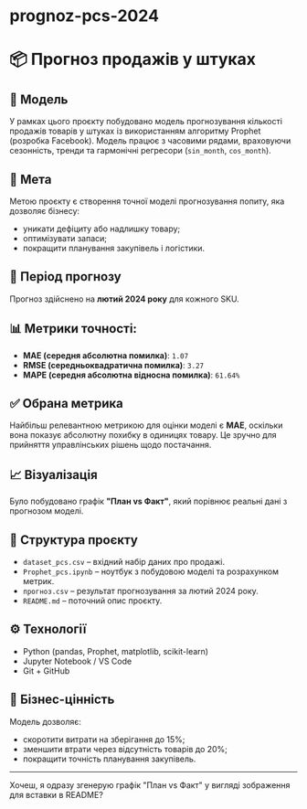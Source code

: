 # prognoz-pcs-2024
# 📦 Прогноз продажів у штуках

## 🧠 Модель
У рамках цього проєкту побудовано модель прогнозування кількості продажів товарів у штуках із використанням алгоритму Prophet (розробка Facebook). Модель працює з часовими рядами, враховуючи сезонність, тренди та гармонічні регресори (`sin_month`, `cos_month`).

## 🎯 Мета
Метою проєкту є створення точної моделі прогнозування попиту, яка дозволяє бізнесу:
- уникати дефіциту або надлишку товару;
- оптимізувати запаси;
- покращити планування закупівель і логістики.

## 📅 Період прогнозу
Прогноз здійснено на **лютий 2024 року** для кожного SKU.

## 📊 Метрики точності:
- **MAE (середня абсолютна помилка)**: `1.07`
- **RMSE (середньоквадратична помилка)**: `3.27`
- **MAPE (середня абсолютна відносна помилка)**: `61.64%`

## ✅ Обрана метрика
Найбільш релевантною метрикою для оцінки моделі є **MAE**, оскільки вона показує абсолютну похибку в одиницях товару. Це зручно для прийняття управлінських рішень щодо постачання.

## 📈 Візуалізація
Було побудовано графік **"План vs Факт"**, який порівнює реальні дані з прогнозом моделі.

## 📁 Структура проєкту
- `dataset_pcs.csv` – вхідний набір даних про продажі.
- `Prophet_pcs.ipynb` – ноутбук з побудовою моделі та розрахунком метрик.
- `прогноз.csv` – результат прогнозування за лютий 2024 року.
- `README.md` – поточний опис проєкту.

## ⚙️ Технології
- Python (pandas, Prophet, matplotlib, scikit-learn)
- Jupyter Notebook / VS Code
- Git + GitHub

## 💼 Бізнес-цінність
Модель дозволяє:
- скоротити витрати на зберігання до 15%;
- зменшити втрати через відсутність товарів до 20%;
- покращити точність планування закупівель.

---

Хочеш, я одразу згенерую графік "План vs Факт" у вигляді зображення для вставки в README?